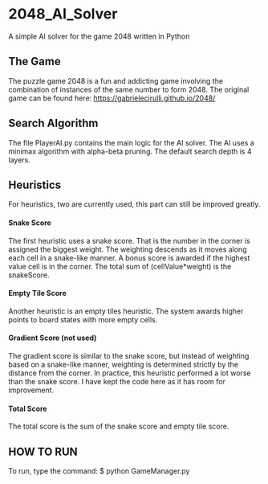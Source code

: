 # 2048_AI_Solver
A simple AI solver for the game 2048 written in Python

## The Game
The puzzle game 2048 is a fun and addicting game involving the combination of instances of the same number to form 2048.
The original game can be found here: https://gabrielecirulli.github.io/2048/

## Search Algorithm
The file PlayerAI.py contains the main logic for the AI solver.
The AI uses a minimax algorithm with alpha-beta pruning. The default search depth is 4 layers.

## Heuristics
For heuristics, two are currently used, this part can still be improved greatly.
#### Snake Score
The first heuristic uses a snake score. That is the number in the corner is assigned the biggest weight.
The weighting descends as it moves along each cell in a snake-like manner.
A bonus score is awarded if the highest value cell is in the corner.
The total sum of (cellValue*weight) is the snakeScore.
#### Empty Tile Score
Another heuristic is an empty tiles heuristic. The system awards higher points to board states with more empty cells.
#### Gradient Score (not used)
The gradient score is similar to the snake score, but instead of weighting based on a snake-like manner, weighting is
determined strictly by the distance from the corner.
In practice, this heuristic performed a lot worse than the snake score.
I have kept the code here as it has room for improvement.
#### Total Score
The total score is the sum of the snake score and empty tile score.

## HOW TO RUN
To run, type the command:
$ python GameManager.py
